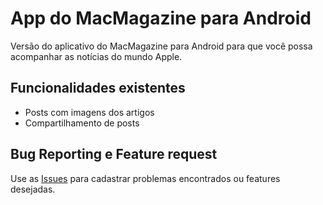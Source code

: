 # App do MacMagazine para Android

Versão do aplicativo do MacMagazine para Android para que você possa acompanhar as notícias do mundo Apple.

## Funcionalidades existentes
- Posts com imagens dos artigos
- Compartilhamento de posts

## Bug Reporting e Feature request
Use as [Issues](https://github.com/MacMagazine/app-Android/issues) para cadastrar problemas encontrados ou features desejadas.
